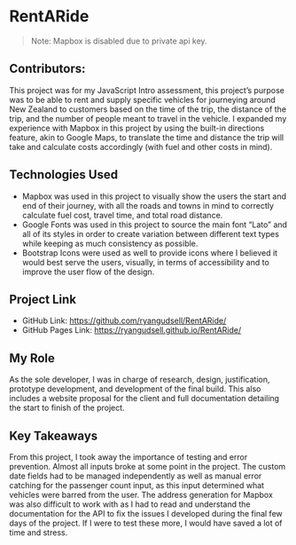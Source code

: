 # RentARide
> Note: Mapbox is disabled due to private api key.
## Contributors:
This project was for my JavaScript Intro assessment, this project’s purpose was to be able to rent and supply specific vehicles for journeying around New Zealand to customers based on the time of the trip, the distance of the trip, and the number of people meant to travel in the vehicle. I expanded my experience with Mapbox in this project by using the built-in directions feature, akin to Google Maps, to translate the time and distance the trip will take and calculate costs accordingly (with fuel and other costs in mind).
## Technologies Used
- Mapbox was used in this project to visually show the users the start and end of their journey, with all the roads and towns in mind to correctly calculate fuel cost, travel time, and total road distance.
- Google Fonts was used in this project to source the main font “Lato” and all of its styles in order to create variation between different text types while keeping as much consistency as possible.
- Bootstrap Icons were used as well to provide icons where I believed it would best serve the users, visually, in terms of accessibility and to improve the user flow of the design.
## Project Link
- GitHub Link: https://github.com/ryangudsell/RentARide/
- GitHub Pages Link: https://ryangudsell.github.io/RentARide/
## My Role
As the sole developer, I was in charge of research, design, justification, prototype development, and development of the final build. This also includes a website proposal for the client and full documentation detailing the start to finish of the project.
## Key Takeaways
From this project, I took away the importance of testing and error prevention. Almost all inputs broke at some point in the project. The custom date fields had to be managed independently as well as manual error catching for the passenger count input, as this input determined what vehicles were barred from the user. The address generation for Mapbox was also difficult to work with as I had to read and understand the documentation for the API to fix the issues I developed during the final few days of the project. If I were to test these more, I would have saved a lot of time and stress.
